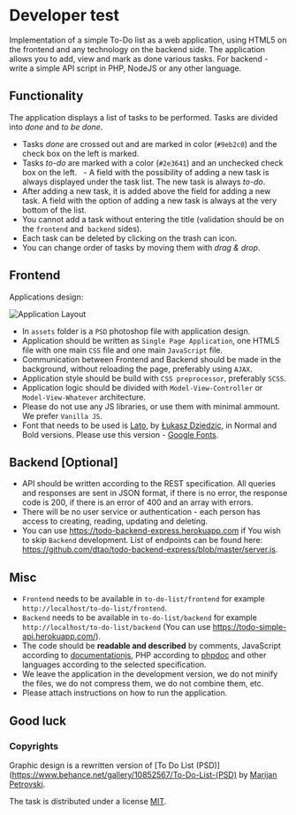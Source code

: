 # Developer test

Implementation of a simple To-Do list as a web application, using HTML5 on the frontend and any technology on the backend side. The application allows you to add, view and mark as done various tasks. For backend - write a simple API script in PHP, NodeJS or any other language. 

## Functionality 
The application displays a list of tasks to be performed. Tasks are divided into *done* and *to be done*.
  - Tasks *done* are crossed out and are marked in color (`#9eb2c0`) and the check box on the left is marked.
  - Tasks *to-do* are marked with a color (`#2e3641`) and an unchecked check box on the left. 
  - A field with the possibility of adding a new task is always displayed under the task list. The new task is always *to-do*.
  - After adding a new task, it is added above the field for adding a new task. A field with the option of adding a new task is always at the very bottom of the list.
  - You cannot add a task without entering the title (validation should be on the `frontend` and` backend` sides).
  - Each task can be deleted by clicking on the trash can icon.
  - You can change order of tasks by moving them with *drag & drop*.
  
## Frontend
Applications design:

![Application Layout](https://raw.githubusercontent.com/qunabu/junior-recruitment-task/master/assets/to-do-list.png) 

  - In `assets` folder is a `PSD` photoshop file with application design. 
  - Application should be written as `Single Page Application`, one HTML5 file with one main `CSS` file and one main `JavaScript` file. 
  - Communication between Frontend and Backend should be made in the background, without reloading the page, preferably using `AJAX`. 
  - Application style should be build with `CSS preprocessor`, preferably `SCSS`.  
  - Application logic should be divided with `Model-View-Controller` or `Model-View-Whatever` architecture.
  - Please do not use any JS libraries, or use them with minimal ammount. We prefer `Vanilla JS`.
  - Font that needs to be used is [Lato](https://www.google.com/fonts#UsePlace:use/Collection:Lato), by [Łukasz Dziedzic](http://www.lukaszdziedzic.eu/), in Normal and Bold versions. Please use this version - [Google Fonts](https://www.google.com/fonts#UsePlace:use/Collection:Lato).
  
## Backend [Optional]
  - API should be written according to the REST specification. All queries and responses are sent in JSON format, if there is no error, the response code is 200, if there is an error of 400 and an array with errors.
  - There will be no user service or authentication - each person has access to creating, reading, updating and deleting.
  - You can use https://todo-backend-express.herokuapp.com if You wish to skip `Backend` development. List of endpoints can be found here: https://github.com/dtao/todo-backend-express/blob/master/server.js.
  
## Misc
  - `Frontend` needs to be available in `to-do-list/frontend` for example `http://localhost/to-do-list/frontend`.
  - `Backend` needs to be available in `to-do-list/backend` for example `http://localhost/to-do-list/backend` (You can use https://todo-simple-api.herokuapp.com/).
  - The code should be **readable and described** by comments, JavaScript according to [documentationjs](https://github.com/documentationjs/documentation/blob/master/docs/GETTING_STARTED.md), PHP according to [phpdoc](https://docs.phpdoc.org/3.0/guide/getting-started/your-first-set-of-documentation.html#your-first-set-of-documentation) and other languages according to the selected specification.
  - We leave the application in the development version, we do not minify the files, we do not compress them, we do not combine them, etc.
  - Please attach instructions on how to run the application.
  
## Good luck

### Copyrights

Graphic design is a rewritten version of [To Do List (PSD)](https://www.behance.net/gallery/10852567/To-Do-List-(PSD) by [Marijan Petrovski](https://www.behance.net/psdchat).

The task is distributed under a license [MIT](https://opensource.org/licenses/MIT).
